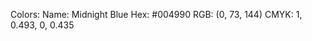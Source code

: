 Colors: Name: Midnight Blue
        Hex: #004990
        RGB: (0, 73, 144)
        CMYK: 1, 0.493, 0, 0.435
